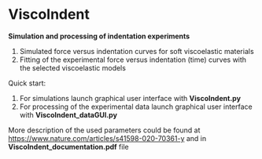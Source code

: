 # ViscoIndent
**Simulation and processing of indentation experiments**
1) Simulated force versus indentation curves for soft viscoelastic materials
2) Fitting of the experimental force versus indentation (time) curves with the selected viscoelastic models

Quick start:
1) For simulations launch graphical user interface with **ViscoIndent.py**
2) For processing of the experimental data launch graphical user interface with **ViscoIndent_dataGUI.py**

More description of the used parameters could be found at https://www.nature.com/articles/s41598-020-70361-y
and in **ViscoIndent_documentation.pdf** file
